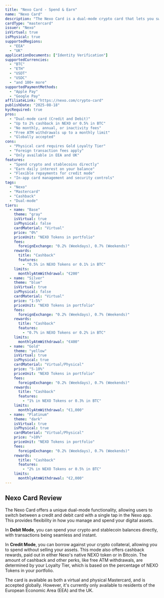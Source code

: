 ```yaml
---
title: "Nexo Card - Spend & Earn"
name: "Nexo Card"
description: "The Nexo Card is a dual-mode crypto card that lets you switch between Credit and Debit Mode. Spend your crypto, earn interest, and get up to 2% cashback."
cardType: "mastercard"
issuer: "Nexo"
isVirtual: true
isPhysical: true
supportedRegions:
  - "EEA"
  - "UK"
applicationDocuments: ["Identity Verification"]
supportedCurrencies:
  - "BTC"
  - "ETH"
  - "USDT"
  - "USDC"
  - "and 100+ more"
supportedPaymentMethods:
  - "Apple Pay"
  - "Google Pay"
affiliateLink: "https://nexo.com/crypto-card"
publishDate: "2025-08-18"
kycRequired: true
pros:
  - "Dual-mode card (Credit and Debit)"
  - "Up to 2% cashback in NEXO or 0.5% in BTC"
  - "No monthly, annual, or inactivity fees"
  - "Free ATM withdrawals up to a monthly limit"
  - "Globally accepted"
cons:
  - "Physical card requires Gold Loyalty Tier"
  - "Foreign transaction fees apply"
  - "Only available in EEA and UK"
features:
  - "Spend crypto and stablecoins directly"
  - "Earn daily interest on your balance"
  - "Flexible repayments for credit mode"
  - "In-app card management and security controls"
tags:
  - "Nexo"
  - "Mastercard"
  - "Cashback"
  - "Dual-mode"
tiers:
  - name: "Base"
    theme: "gray"
    isVirtual: true
    isPhysical: false
    cardMaterial: "Virtual"
    price: "0%"
    priceUnit: "NEXO Tokens in portfolio"
    fees:
      foreignExchange: "0.2% (Weekdays), 0.7% (Weekends)"
    rewards:
      title: "Cashback"
      features:
        - "0.5% in NEXO Tokens or 0.1% in BTC"
    limits:
      monthlyAtmWithdrawal: "€200"
  - name: "Silver"
    theme: "blue"
    isVirtual: true
    isPhysical: false
    cardMaterial: "Virtual"
    price: "1-5%"
    priceUnit: "NEXO Tokens in portfolio"
    fees:
      foreignExchange: "0.2% (Weekdays), 0.7% (Weekends)"
    rewards:
      title: "Cashback"
      features:
        - "0.7% in NEXO Tokens or 0.2% in BTC"
    limits:
      monthlyAtmWithdrawal: "€400"
  - name: "Gold"
    theme: "yellow"
    isVirtual: true
    isPhysical: true
    cardMaterial: "Virtual/Physical"
    price: "5-10%"
    priceUnit: "NEXO Tokens in portfolio"
    fees:
      foreignExchange: "0.2% (Weekdays), 0.7% (Weekends)"
    rewards:
      title: "Cashback"
      features:
        - "1% in NEXO Tokens or 0.3% in BTC"
    limits:
      monthlyAtmWithdrawal: "€1,000"
  - name: "Platinum"
    theme: "dark"
    isVirtual: true
    isPhysical: true
    cardMaterial: "Virtual/Physical"
    price: ">10%"
    priceUnit: "NEXO Tokens in portfolio"
    fees:
      foreignExchange: "0.2% (Weekdays), 0.7% (Weekends)"
    rewards:
      title: "Cashback"
      features:
        - "2% in NEXO Tokens or 0.5% in BTC"
    limits:
      monthlyAtmWithdrawal: "€2,000"
---
```


## Nexo Card Review

The Nexo Card offers a unique dual-mode functionality, allowing users to switch between a credit and debit card with a single tap in the Nexo app. This provides flexibility in how you manage and spend your digital assets.

In **Debit Mode**, you can spend your crypto and stablecoin balances directly, with transactions being seamless and instant.

In **Credit Mode**, you can borrow against your crypto collateral, allowing you to spend without selling your assets. This mode also offers cashback rewards, paid out in either Nexo's native NEXO token or in Bitcoin. The amount of cashback and other perks, like free ATM withdrawals, are determined by your Loyalty Tier, which is based on the percentage of NEXO Tokens in your portfolio.

The card is available as both a virtual and physical Mastercard, and is accepted globally. However, it's currently only available to residents of the European Economic Area (EEA) and the UK.
